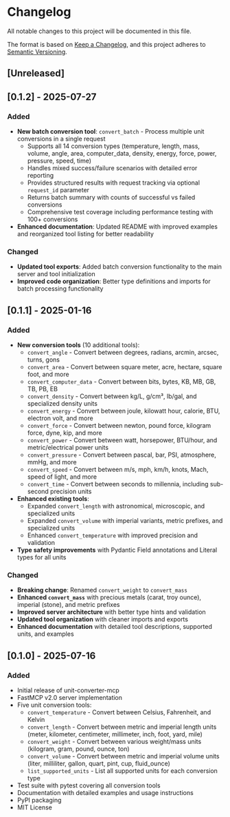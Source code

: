# Changelog

All notable changes to this project will be documented in this file.

The format is based on [Keep a Changelog](https://keepachangelog.com/en/1.0.0/),
and this project adheres to [Semantic Versioning](https://semver.org/spec/v2.0.0.html).

## [Unreleased]

## [0.1.2] - 2025-07-27

### Added
- **New batch conversion tool**: `convert_batch` - Process multiple unit conversions in a single request
  - Supports all 14 conversion types (temperature, length, mass, volume, angle, area, computer_data, density, energy, force, power, pressure, speed, time)
  - Handles mixed success/failure scenarios with detailed error reporting
  - Provides structured results with request tracking via optional `request_id` parameter
  - Returns batch summary with counts of successful vs failed conversions
  - Comprehensive test coverage including performance testing with 100+ conversions
- **Enhanced documentation**: Updated README with improved examples and reorganized tool listing for better readability

### Changed
- **Updated tool exports**: Added batch conversion functionality to the main server and tool initialization
- **Improved code organization**: Better type definitions and imports for batch processing functionality

## [0.1.1] - 2025-01-16

### Added
- **New conversion tools** (10 additional tools):
  - `convert_angle` - Convert between degrees, radians, arcmin, arcsec, turns, gons
  - `convert_area` - Convert between square meter, acre, hectare, square foot, and more
  - `convert_computer_data` - Convert between bits, bytes, KB, MB, GB, TB, PB, EB
  - `convert_density` - Convert between kg/L, g/cm³, lb/gal, and specialized density units
  - `convert_energy` - Convert between joule, kilowatt hour, calorie, BTU, electron volt, and more
  - `convert_force` - Convert between newton, pound force, kilogram force, dyne, kip, and more
  - `convert_power` - Convert between watt, horsepower, BTU/hour, and metric/electrical power units
  - `convert_pressure` - Convert between pascal, bar, PSI, atmosphere, mmHg, and more
  - `convert_speed` - Convert between m/s, mph, km/h, knots, Mach, speed of light, and more
  - `convert_time` - Convert between seconds to millennia, including sub-second precision units
- **Enhanced existing tools**:
  - Expanded `convert_length` with astronomical, microscopic, and specialized units
  - Expanded `convert_volume` with imperial variants, metric prefixes, and specialized units
  - Enhanced `convert_temperature` with improved precision and validation
- **Type safety improvements** with Pydantic Field annotations and Literal types for all units

### Changed
- **Breaking change**: Renamed `convert_weight` to `convert_mass`
- **Enhanced `convert_mass`** with precious metals (carat, troy ounce), imperial (stone), and metric prefixes
- **Improved server architecture** with better type hints and validation
- **Updated tool organization** with cleaner imports and exports
- **Enhanced documentation** with detailed tool descriptions, supported units, and examples

## [0.1.0] - 2025-07-16

### Added
- Initial release of unit-converter-mcp
- FastMCP v2.0 server implementation
- Five unit conversion tools:
  - `convert_temperature` - Convert between Celsius, Fahrenheit, and Kelvin
  - `convert_length` - Convert between metric and imperial length units (meter, kilometer, centimeter, millimeter, inch, foot, yard, mile)
  - `convert_weight` - Convert between various weight/mass units (kilogram, gram, pound, ounce, ton)
  - `convert_volume` - Convert between metric and imperial volume units (liter, milliliter, gallon, quart, pint, cup, fluid_ounce)
  - `list_supported_units` - List all supported units for each conversion type
- Test suite with pytest covering all conversion tools
- Documentation with detailed examples and usage instructions
- PyPI packaging
- MIT License


